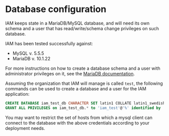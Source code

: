 # Database configuration

IAM keeps state in a MariaDB/MySQL database, and will need its own schema and a
user that has read/write/schema change privileges on such database.

IAM has been tested successfully against:

- MySQL v. 5.5.5
- MariaDB v. 10.1.22

For more instructions on how to create a database schema and a user with
administrator privileges on it, see the [MariaDB documentation][maria-db-doc].

Assuming the organization that IAM will manage is called `test`, the following
commands can be used  to create a database and a user for the IAM application:

```sql
CREATE DATABASE iam_test_db CHARACTER SET latin1 COLLATE latin1_swedish_ci;
GRANT ALL PRIVILEGES on iam_test_db.* to 'iam_test'@'%' identified by 'some_super_secure_password';
```

You may want to restrict the set of hosts from which a mysql client can connect
to the database with the above credentials according to your deployment needs.

[maria-db-doc]:https://mariadb.com/kb/en/
